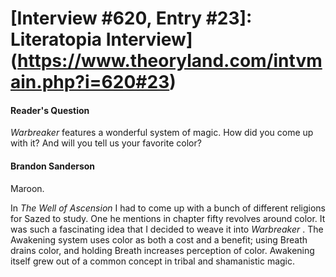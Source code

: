 # [Interview #620, Entry #23]: Literatopia Interview](https://www.theoryland.com/intvmain.php?i=620#23)

#### Reader's Question

*Warbreaker*
features a wonderful system of magic. How did you come up with it? And will you tell us your favorite color?

#### Brandon Sanderson

Maroon.

In
*The Well of Ascension*
I had to come up with a bunch of different religions for Sazed to study. One he mentions in chapter fifty revolves around color. It was such a fascinating idea that I decided to weave it into
*Warbreaker*
. The Awakening system uses color as both a cost and a benefit; using Breath drains color, and holding Breath increases perception of color. Awakening itself grew out of a common concept in tribal and shamanistic magic.

